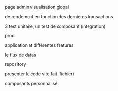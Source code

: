 page admin visualisation global 

de rendement en fonction des dernières transactions 

3 test unitaire, un test de composant (integration)

prod 


application et différentes features

le flux de datas 

repository

presenter le code vite fait (fichier)

composants personnalisé





